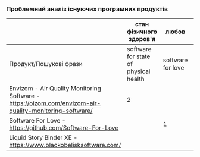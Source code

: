 ### Проблемний аналіз існуючих програмних продуктів 

|                                                                | стан фізичного здоров'я               | любов             | зацікавленість літературною поезією      | Тип ліцензії | Примітка    |
| -----------                                                    | -----------                           | -----------       | -----------                              | -----------  | ----------- |
| Продукт/Пошукові фрази                                         | software for state of physical health | software for love | software for interest in literary poetry |              |             |
| Envizom - Air Quality Monitoring Software - https://oizom.com/envizom-air-quality-monitoring-software/                         | 2                                     |                   |                                          | Shareware    |             |
| Software For Love - https://github.com/Software-For-Love       |                                       | 1                 |                                          | OpenSource   |             |
| Liquid Story Binder XE - https://www.blackobelisksoftware.com/ |                                       |                   | 2                                        | Shareware    |             |
